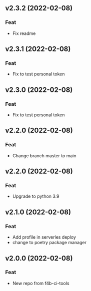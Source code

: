 ## v2.3.2 (2022-02-08)

### Feat

- Fix readme

## v2.3.1 (2022-02-08)

### Feat

- Fix to test personal token

## v2.3.0 (2022-02-08)

### Feat

- Fix to test personal token

## v2.2.0 (2022-02-08)

### Feat

- Change branch master to main

## v2.2.0 (2022-02-08)

### Feat

- Upgrade to python 3.9


## v2.1.0 (2022-02-08)

### Feat

- Add profile in serverles deploy
- change to poetry package manager


## v2.0.0 (2022-02-08)

### Feat

- New repo from f4b-ci-tools
